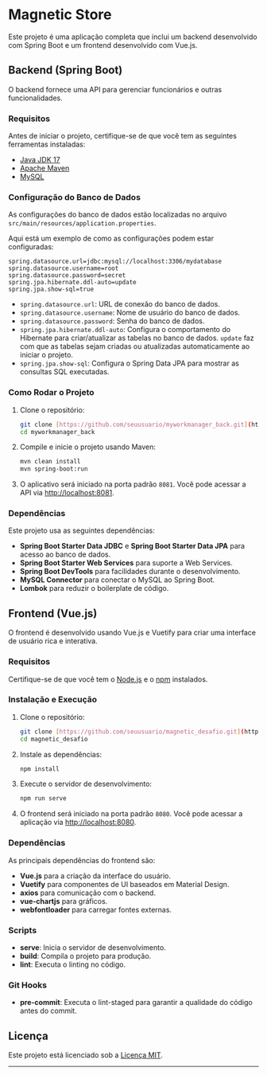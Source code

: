 
# Magnetic Store

Este projeto é uma aplicação completa que inclui um backend desenvolvido com Spring Boot e um frontend desenvolvido com Vue.js.

## Backend (Spring Boot)

O backend fornece uma API para gerenciar funcionários e outras funcionalidades.

### Requisitos

Antes de iniciar o projeto, certifique-se de que você tem as seguintes ferramentas instaladas:

- [Java JDK 17](https://www.oracle.com/java/technologies/javase-jdk17-downloads.html)
- [Apache Maven](https://maven.apache.org/download.cgi)
- [MySQL](https://dev.mysql.com/downloads/)

### Configuração do Banco de Dados

As configurações do banco de dados estão localizadas no arquivo `src/main/resources/application.properties`. 

Aqui está um exemplo de como as configurações podem estar configuradas:

```properties
spring.datasource.url=jdbc:mysql://localhost:3306/mydatabase
spring.datasource.username=root
spring.datasource.password=secret
spring.jpa.hibernate.ddl-auto=update
spring.jpa.show-sql=true
```

- `spring.datasource.url`: URL de conexão do banco de dados.
- `spring.datasource.username`: Nome de usuário do banco de dados.
- `spring.datasource.password`: Senha do banco de dados.
- `spring.jpa.hibernate.ddl-auto`: Configura o comportamento do Hibernate para criar/atualizar as tabelas no banco de dados. `update` faz com que as tabelas sejam criadas ou atualizadas automaticamente ao iniciar o projeto.
- `spring.jpa.show-sql`: Configura o Spring Data JPA para mostrar as consultas SQL executadas.

### Como Rodar o Projeto

1. Clone o repositório:

    ```bash
    git clone [https://github.com/seuusuario/myworkmanager_back.git](https://github.com/megatroll01/ProjetoFinal.git)
    cd myworkmanager_back
    ```

2. Compile e inicie o projeto usando Maven:

    ```bash
    mvn clean install
    mvn spring-boot:run
    ```

3. O aplicativo será iniciado na porta padrão `8081`. Você pode acessar a API via [http://localhost:8081](http://localhost:8081).

### Dependências

Este projeto usa as seguintes dependências:

- **Spring Boot Starter Data JDBC** e **Spring Boot Starter Data JPA** para acesso ao banco de dados.
- **Spring Boot Starter Web Services** para suporte a Web Services.
- **Spring Boot DevTools** para facilidades durante o desenvolvimento.
- **MySQL Connector** para conectar o MySQL ao Spring Boot.
- **Lombok** para reduzir o boilerplate de código.

## Frontend (Vue.js)

O frontend é desenvolvido usando Vue.js e Vuetify para criar uma interface de usuário rica e interativa.

### Requisitos

Certifique-se de que você tem o [Node.js](https://nodejs.org/) e o [npm](https://www.npmjs.com/) instalados.

### Instalação e Execução

1. Clone o repositório:

    ```bash
    git clone [https://github.com/seuusuario/magnetic_desafio.git](https://github.com/megatroll01/ProjetoFinal.git)
    cd magnetic_desafio
    ```

2. Instale as dependências:

    ```bash
    npm install
    ```

3. Execute o servidor de desenvolvimento:

    ```bash
    npm run serve
    ```

4. O frontend será iniciado na porta padrão `8080`. Você pode acessar a aplicação via [http://localhost:8080](http://localhost:8080).

### Dependências

As principais dependências do frontend são:

- **Vue.js** para a criação da interface do usuário.
- **Vuetify** para componentes de UI baseados em Material Design.
- **axios** para comunicação com o backend.
- **vue-chartjs** para gráficos.
- **webfontloader** para carregar fontes externas.

### Scripts

- **serve**: Inicia o servidor de desenvolvimento.
- **build**: Compila o projeto para produção.
- **lint**: Executa o linting no código.

### Git Hooks

- **pre-commit**: Executa o lint-staged para garantir a qualidade do código antes do commit.

## Licença

Este projeto está licenciado sob a [Licença MIT](LICENSE).

---
